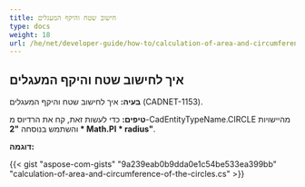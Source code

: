 ```yaml
---
title: חישוב שטח והיקף המעגלים
type: docs
weight: 18
url: /he/net/developer-guide/how-to/calculation-of-area-and-circumference-of-the-circles/
---
```


## **איך לחישוב שטח והיקף המעגלים**

**בעיה:** איך לחישוב שטח והיקף המעגלים (CADNET-1153).

**טיפים:** כדי לעשות זאת, קח את הרדיוס מ-CadEntityTypeName.CIRCLE מהיישויות והשתמש בנוסחה **"2 * Math.PI * radius"**.

**דוגמה:**

{{< gist "aspose-com-gists" "9a239eab0b9dda0e1c54be533ea399bb" "calculation-of-area-and-circumference-of-the-circles.cs" >}}
